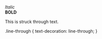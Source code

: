 <!DOCTYPE html>
<html lang="en">
<head>
<meta charset="UTF-8">
<meta name="viewport" content="width=device-width, initial-scale=1.0">
<title>Fonts</title>
<style>
/* Remove default list styles */
ul {
  list-style-type: none;
}

/* Optionally, you can style the list items further */
ul li {
  /* Your additional styles here */
}
</style>
</head>
<body>

<!-- Your list -->
<ul>
  <li><i>Italic</i></li>
  <li><b>BOLD</b></li>
  <li><p>This is <span class="line-through">struck through</span> text.</p></li>
  <li> .line-through {
  text-decoration: line-through;
}</li>
</ul>

</body>
</html>
